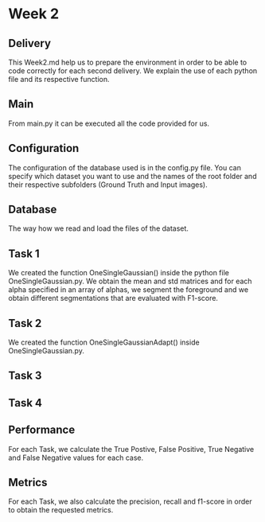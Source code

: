 # Week 2

## Delivery

This Week2.md help us to prepare the environment in order to be able to code correctly for each second delivery. We explain the use of each python file and its respective function.

## Main

From main.py it can be executed all the code provided for us.

## Configuration

The configuration of the database used is in the config.py file. You can specify which dataset you want to use and the names of the root folder and their respective subfolders (Ground Truth and Input images).

## Database

The way how we read and load the files of the dataset. 

## Task 1

We created the function OneSingleGaussian() inside the python file OneSingleGaussian.py. We obtain the mean and std matrices and for each alpha specified in an array of alphas, we segment the foreground and we obtain different segmentations that are evaluated with F1-score. 

## Task 2

We created the function OneSingleGaussianAdapt() inside OneSingleGaussian.py. 

## Task 3

## Task 4


## Performance

For each Task, we calculate the True Postive, False Positive, True Negative and False Negative values for each case.

## Metrics

For each Task, we also calculate the precision, recall and f1-score in order to obtain the requested metrics.



